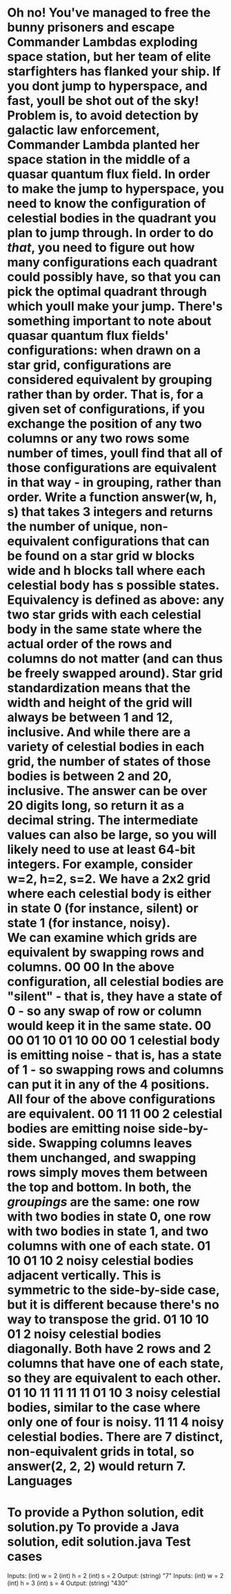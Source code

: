 Oh no! You've managed to free the bunny prisoners and escape Commander Lambdas exploding space station, but her team of elite starfighters has flanked your ship. If you 
dont jump to hyperspace, and fast, youll be shot out of the sky!
Problem is, to avoid detection by galactic law enforcement, Commander Lambda planted her space station in the middle of a quasar quantum flux field. In order to make the jump 
to hyperspace, you need to know the configuration of celestial bodies in the quadrant you plan to jump through. In order to do *that*, you need to figure out how many 
configurations each quadrant could possibly have, so that you can pick the optimal quadrant through which youll make your jump.
There's something important to note about quasar quantum flux fields' configurations: when drawn on a star grid, configurations are considered equivalent by grouping rather 
than by order. That is, for a given set of configurations, if you exchange the position of any two columns or any two rows some number of times, youll find that all of those 
configurations are equivalent in that way - in grouping, rather than order.
Write a function answer(w, h, s) that takes 3 integers and returns the number of unique, non-equivalent configurations that can be found on a star grid w blocks wide and h 
blocks tall where each celestial body has s possible states. Equivalency is defined as above: any two star grids with each celestial body in the same state where the actual 
order of the rows and columns do not matter (and can thus be freely swapped around). Star grid standardization means that the width and height of the grid will always be 
between 1 and 12, inclusive. And while there are a variety of celestial bodies in each grid, the number of states of those bodies is between 2 and 20, inclusive. The answer 
can be over 20 digits long, so return it as a decimal string.  The intermediate values can also be large, so you will likely need to use at least 64-bit integers.
For example, consider w=2, h=2, s=2. We have a 2x2 grid where each celestial body is either in state 0 (for instance, silent) or state 1 (for instance, noisy).  
We can examine which grids are equivalent by swapping rows and columns.
00
00
In the above configuration, all celestial bodies are "silent" - that is, they have a state of 0 - so any swap of row or column would keep it in the same state.
00 00 01 10
01 10 00 00
1 celestial body is emitting noise - that is, has a state of 1 - so swapping rows and columns can put it in any of the 4 positions.  All four of the above configurations are 
equivalent.
00 11
11 00
2 celestial bodies are emitting noise side-by-side.  Swapping columns leaves them unchanged, and swapping rows simply moves them between the top and bottom.  In both, the 
*groupings* are the same: one row with two bodies in state 0, one row with two bodies in state 1, and two columns with one of each state.
01 10
01 10
2 noisy celestial bodies adjacent vertically. This is symmetric to the side-by-side case, but it is different because there's no way to transpose the grid.
01 10
10 01
2 noisy celestial bodies diagonally.  Both have 2 rows and 2 columns that have one of each state, so they are equivalent to each other.
01 10 11 11
11 11 01 10
3 noisy celestial bodies, similar to the case where only one of four is noisy.
11
11
4 noisy celestial bodies.
There are 7 distinct, non-equivalent grids in total, so answer(2, 2, 2) would return 7.
Languages
=========
To provide a Python solution, edit solution.py
To provide a Java solution, edit solution.java
Test cases
==========
Inputs:
    (int) w = 2
    (int) h = 2
    (int) s = 2
Output:
    (string) "7"
Inputs:
    (int) w = 2
    (int) h = 3
    (int) s = 4
Output:
    (string) "430"
